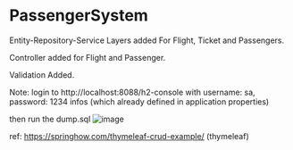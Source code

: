 # PassengerSystem

Entity-Repository-Service Layers added For Flight, Ticket and Passengers.

Controller added for Flight and Passenger.

Validation Added.

Note: login to http://localhost:8088/h2-console with
username: sa, password: 1234 infos (which already defined in application properties)

then run the dump.sql 
![image](https://user-images.githubusercontent.com/33137597/173530838-4e63169c-1fc5-486b-98eb-ee8f9ed7bb1c.png)

ref: https://springhow.com/thymeleaf-crud-example/ (thymeleaf)
